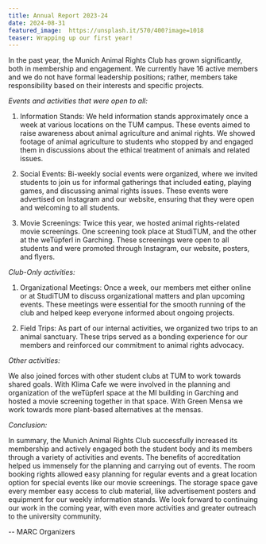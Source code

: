 ```yaml
---
title: Annual Report 2023-24
date: 2024-08-31
featured_image:  https://unsplash.it/570/400?image=1018
teaser: Wrapping up our first year!
---
```


In the past year, the Munich Animal Rights Club has grown significantly, both in membership and
engagement. We currently have 16 active members and we do not have
formal leadership positions; rather, members take responsibility based on their interests and
specific projects.

*Events and activities that were open to all:*

1. Information Stands:
We held information stands approximately once a week at various locations on the TUM
campus. These events aimed to raise awareness about animal agriculture and animal rights. We
showed footage of animal agriculture to students who stopped by and engaged them in
discussions about the ethical treatment of animals and related issues.

2. Social Events:
Bi-weekly social events were organized, where we invited students to join us for informal
gatherings that included eating, playing games, and discussing animal rights issues. These events
were advertised on Instagram and our website, ensuring that they were open and welcoming to all
students.

3. Movie Screenings:
Twice this year, we hosted animal rights-related movie screenings. One screening took place at
StudiTUM, and the other at the weTüpferl in Garching. These screenings were open to all
students and were promoted through Instagram, our website, posters, and flyers.

*Club-Only activities:*

1. Organizational Meetings:
Once a week, our members met either online or at StudiTUM to discuss organizational matters
and plan upcoming events. These meetings were essential for the smooth running of the club and
helped keep everyone informed about ongoing projects.

2. Field Trips:
As part of our internal activities, we organized two trips to an animal sanctuary. These trips
served as a bonding experience for our members and reinforced our commitment to animal rights
advocacy.


*Other activities:*

We also joined forces with other student clubs at TUM to work towards shared goals. With Klima
Cafe we were involved in the planning and organization of the weTüpferl space at the MI building
in Garching and hosted a movie screening together in that space. With Green Mensa we work
towards more plant-based alternatives at the mensas.


*Conclusion:*

In summary, the Munich Animal Rights Club successfully increased its membership and actively
engaged both the student body and its members through a variety of activities and events. The
benefits of accreditation helped us immensely for the planning and carrying out of events. The
room booking rights allowed easy planning for regular events and a great location option for
special events like our movie screenings. The storage space gave every member easy access to
club material, like advertisement posters and equipment for our weekly information stands.
We look forward to continuing our work in the coming year, with even more activities and greater
outreach to the university community.


--
MARC Organizers